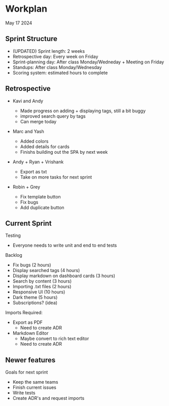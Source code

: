 # Workplan

May 17 2024

## Sprint Structure

- (UPDATED) Sprint length: 2 weeks
- Retrospective day: Every week on Friday
- Sprint-planning day: After class Monday/Wedneday + Meeting on Friday
- Standups: After class Monday/Wednesday
- Scoring system: estimated hours to complete

## Retrospective

- Kavi and Andy

  - Made progress on adding + displaying tags, still a bit buggy
  - improved search query by tags
  - Can merge today

- Marc and Yash

  - Added colors
  - Added details for cards
  - Finishs building out the SPA by next week

- Andy + Ryan + Vrishank

  - Export as txt
  - Take on more tasks for next sprint

- Robin + Grey
  - Fix template button
  - Fix bugs
  - Add duplicate button

## Current Sprint

Testing

- Everyone needs to write unit and end to end tests

Backlog

- Fix bugs (2 hours)
- Display searched tags (4 hours)
- Display markdown on dashboard cards (3 hours)
- Search by content (3 hours)
- Importing .txt files (2 hours)
- Responsive UI (10 hours)
- Dark theme (5 hours)
- Subscriptions? (idea)

Imports Required:

- Export as PDF
  - Need to create ADR
- Markdown Editor
  - Maybe convert to rich text editor
  - Need to create ADR

## Newer features

Goals for next sprint

- Keep the same teams
- Finish current issues
- Write tests
- Create ADR's and request imports
